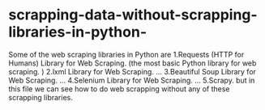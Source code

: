 # scrapping-data-without-scrapping-libraries-in-python-
Some of the web scraping libraries in Python are
1.Requests (HTTP for Humans) Library for Web Scraping. (the most basic Python library for web scraping. )
2.lxml Library for Web Scraping. ...
3.Beautiful Soup Library for Web Scraping. ...
4.Selenium Library for Web Scraping. ...
5.Scrapy.
but in this file we can see how to do web scrapping without any of these scrapping libraries.
